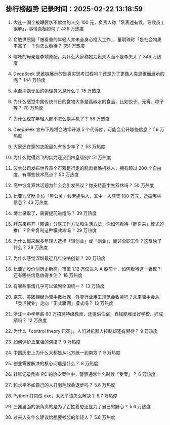 
## 排行榜趋势 记录时间：2025-02-22 13:18:59
  
  1. 大连一国企被曝要求不献血的人交 100 元，负责人称「系表述有误，导致员工误解」，事情真相如何？ 436 万热度
    
  2. 俞敏洪质疑「被看重的年轻人并未全身心投入工作」，董明珠称「是社会物质丰富了」？你怎么看待？ 351 万热度
    
  3. 哪吒的母亲是李靖原配，为什么大家称她为殷夫人而不是李夫人？ 349 万热度
    
  4. DeepSeek 思维链展示的是真实思考过程吗？还是为了更像人类思维而展示的呢？ 144 万热度
    
  5. 水至清则无鱼的物理意义是什么？ 75 万热度
    
  6. 为什么感觉中国传统节日的食物大多是高碳水的食品，比如饺子、元宵、粽子等？ 70 万热度
    
  7. 为什么现在年轻人都不怎么换手机了？ 58 万热度
    
  8. DeepSeek 宣布下周将会陆续开源 5 个代码库，可能会公开哪些信息？ 56 万热度
    
  9. 大家还在穿的衣服最久有多少年了？ 53 万热度
    
  10. 为什么觉得路飞的实力还没到四皇级别? 51 万热度
    
  11. 波兰公司发布世界首个可双足行走的肌肉骨骼机器人，拥有超过  200  个自由度，有哪些技术亮点？ 50 万热度
    
  12. 高中恢复双休话题为什么会引发热议？你支持高中生双休吗？ 50 万热度
    
  13. 比亚迪奖励 9 位「黑公关」线索提供人，其中一人获奖 100 万元，透露哪些信息？ 43 万热度
    
  14. 博士录取了，需要提前进组吗？ 39 万热度
    
  15. 胖东来将开「网课」分享工作方法和生活方法，你如何看待「胖东来」模式的推广？企业复制这种模式难吗？ 29 万热度
    
  16. 为什么越来越多年轻人选择「轻创业」或「副业」，而非全职工作？这反映了什么？ 29 万热度
    
  17. 为什么感觉深圳最近几年没啥创新？ 20 万热度
    
  18. 比亚迪股价创历史新高，市值 1.12 万亿进入 A 股前十，如何看待这一表现？还有哪些信息值得关注？ 16 万热度
    
  19. 有哪些事情几乎可以做到全国统一？ 13 万热度
    
  20. 京东、美团相继为骑手缴社保，外卖行业用工规范会收紧吗？未来骑手会从「灵活就业」走向「正式雇佣」模式吗？ 13 万热度
    
  21. 浙江一中学年薪 80 万招聘特级教师，还提供住宿，靠钱能堆出好学校、好成绩吗？ 12 万热度
    
  22. 为什么「control theory 已死」，人们对机器人控制却还有期待？ 9 万热度
    
  23. 如何评价王宝强的演技？ 9 万热度
    
  24. 中国历史上为什么大都是从北方统一到南方？ 9 万热度
    
  25. 创业需要解决的核心问题是什么？ 8 万热度
    
  26. 转账记录倒查 PC 的治安案件中，警察通常什么时候「受案」？ 6 万热度
    
  27. 和水平不如自己的人打羽毛球会退步吗？ 5.8 万热度
    
  28. Python 打包成 exe，太大了该怎么解决？ 5.7 万热度
    
  29. 三国里面的张角真的是为了百姓着想还是为了自己的野心？ 5.6 万热度
    
  30. 过来人有什么建议给想要考公的年轻人？ 5.6 万热度
    